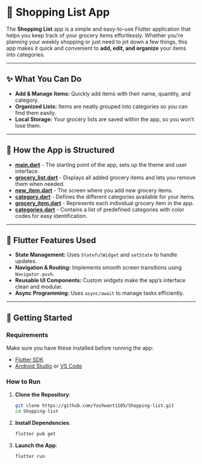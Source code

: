 # **🛒 Shopping List App**

The **Shopping List** app is a simple and easy-to-use Flutter application that helps you keep track of your grocery items effortlessly. Whether you're planning your weekly shopping or just need to jot down a few things, this app makes it quick and convenient to **add, edit, and organize** your items into categories.

---

## **✨ What You Can Do**

- **Add & Manage Items:** Quickly add items with their name, quantity, and category.
- **Organized Lists:** Items are neatly grouped into categories so you can find them easily.
- **Local Storage:** Your grocery lists are saved within the app, so you won’t lose them.

---

## **📁 How the App is Structured**

- **[main.dart](https://github.com/Yashwant1105/Shopping-list/blob/main/lib/main.dart)** - The starting point of the app, sets up the theme and user interface.
- **[grocery_list.dart](https://github.com/Yashwant1105/Shopping-list/blob/main/lib/widgets/grocery_list.dart)** - Displays all added grocery items and lets you remove them when needed.
- **[new_item.dart](https://github.com/Yashwant1105/Shopping-list/blob/main/lib/widgets/new_item.dart)** - The screen where you add new grocery items.
- **[category.dart](https://github.com/Yashwant1105/Shopping-list/blob/main/lib/models/category.dart)** - Defines the different categories available for your items.
- **[grocery_item.dart](https://github.com/Yashwant1105/Shopping-list/blob/main/lib/models/grocery_item.dart)** - Represents each individual grocery item in the app.
- **[categories.dart](https://github.com/Yashwant1105/Shopping-list/blob/main/lib/data/categories.dart)** - Contains a list of predefined categories with color codes for easy identification.

---

## **🔹 Flutter Features Used**

- **State Management:** Uses `StatefulWidget` and `setState` to handle updates.
- **Navigation & Routing:** Implements smooth screen transitions using `Navigator.push`.
- **Reusable UI Components:** Custom widgets make the app’s interface clean and modular.
- **Async Programming:** Uses `async/await` to manage tasks efficiently.

---

## **🚀 Getting Started**

### **Requirements**

Make sure you have these installed before running the app:

- [Flutter SDK](https://flutter.dev/docs/get-started/install)
- [Android Studio](https://developer.android.com/studio) or [VS Code](https://code.visualstudio.com/)

### **How to Run**

1. **Clone the Repository**:
   ```bash
   git clone https://github.com/Yashwant1105/Shopping-list.git
   cd Shopping-list
   ```

2. **Install Dependencies**:
   ```bash
   flutter pub get
   ```

3. **Launch the App**:
   ```bash
   flutter run
   ```


